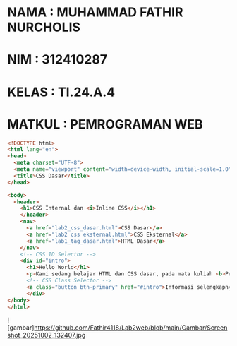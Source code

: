 # NAMA : MUHAMMAD FATHIR NURCHOLIS
# NIM : 312410287
# KELAS : TI.24.A.4
# MATKUL : PEMROGRAMAN WEB

```html
<!DOCTYPE html>
<html lang="en">
<head>
  <meta charset="UTF-8">
  <meta name="viewport" content="width=device-width, initial-scale=1.0">
  <title>CSS Dasar</title>
</head>

<body>
  <header>
    <h1>CSS Internal dan <i>Inline CSS</i></h1>
    </header>
    <nav>
      <a href="lab2_css_dasar.html">CSS Dasar</a>
      <a href="lab2 css eksternal.html">CSS Eksternal</a>
      <a href="lab1_tag_dasar.html">HTML Dasar</a>
    </nav>
    <!-- CSS ID Selector -->
    <div id="intro">
      <h1>Hello World</h1>
      <p>Kami sedang belajar HTML dan CSS dasar, pada mata kuliah <b>Pemrograman Web</b> di <i>Universitas Pelita Bangsa</i>. Pelajaran pertama yang kami dapat adalah membuat tampilan web sederhana dalam rangka mengenal tag-tag dasar HTML dan CSS.</p>
      <!-- CSS Class Selector -->
      <a class="button btn-primary" href="#intro">Informasi selengkapnya.</a>
      </div>
</body>
</html>
```
![gambar]https://github.com/Fathir4118/Lab2web/blob/main/Gambar/Screenshot_20251002_132407.jpg
